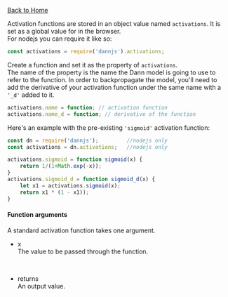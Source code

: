 [Back to Home](https://github.com/matiasvlevi/Dann/wiki)
<br/>

Activation functions are stored in an object value named `activations`. It is set as a global value for in the browser. <br/> For nodejs you can require it like so:

```js
const activations = require('dannjs').activations;
```


Create a function and set it as the property of `activations`.<br/> The name of the property is the name the Dann model is going to use to refer to the function. In order to backpropagate the model, you'll need to add the derivative of your activation function under the same name with a `'_d'` added to it.

```js
activations.name = function; // activation function
activations.name_d = function; // derivative of the function
```                  

Here's an example with the pre-existing `'sigmoid'` activation function:
```js
const dn = require('dannjs');         //nodejs only
const activations = dn.activations;   //nodejs only

activations.sigmoid = function sigmoid(x) {
    return 1/(1+Math.exp(-x));
}
activations.sigmoid_d = function sigmoid_d(x) {
    let x1 = activations.sigmoid(x);
    return x1 * (1 - x1));
}      
```

#### Function arguments
A standard activation function takes one argument.

* x <br/>
The value to be passed through the function.
<br/>

* returns <br/>
An output value.


<br/><br/><br/><br/><br/><br/><br/>
